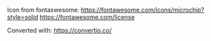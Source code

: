 Icon from fontaswesome:
https://fontawesome.com/icons/microchip?style=solid
https://fontawesome.com/license

Converted with:
https://convertio.co/

